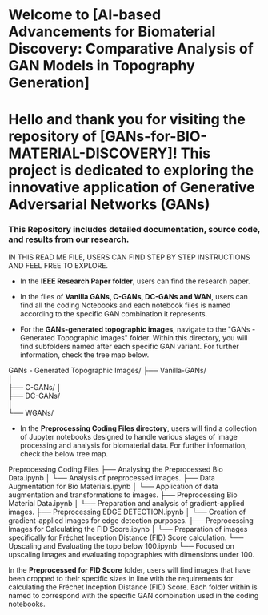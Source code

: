 # Welcome to [AI-based Advancements for Biomaterial Discovery: Comparative Analysis of GAN Models in Topography Generation]

# Hello and thank you for visiting the repository of [GANs-for-BIO-MATERIAL-DISCOVERY]! This project is dedicated to exploring the innovative application of Generative Adversarial Networks (GANs)

<h3>This Repository includes detailed documentation, source code, and results from our research.</h3>


IN THIS READ ME FILE, USERS CAN FIND STEP BY STEP INSTRUCTIONS AND FEEL FREE TO EXPLORE.

- In the **IEEE Research Paper folder**, users can find the research paper.



- In the files of **Vanilla GANs, C-GANs, DC-GANs and WAN**, users can find all the coding Notebooks and each notebook files is named according to the specific GAN combination it represents.



- For the **GANs-generated topographic images**, navigate to the "GANs - Generated Topographic Images" folder. Within this directory, you will find subfolders named after each specific GAN variant. For further information, check the tree map below.

GANs - Generated Topographic Images/
├── Vanilla-GANs/  
│    
├── C-GANs/ 
│   
├── DC-GANs/   
│   
└── WGANs/



- In the **Preprocessing Coding Files directory**, users will find a collection of Jupyter notebooks designed to handle various stages of image processing and analysis for biomaterial data. For further information, check the below tree map. 

Preprocessing Coding Files
├── Analysing the Preprocessed Bio Data.ipynb
│   └── Analysis of preprocessed images.
├── Data Augmentation for Bio Materials.ipynb
│   └── Application of data augmentation and transformations to images.
├── Preprocessing Bio Material Data.ipynb
│   └── Preparation and analysis of gradient-applied images.
├── Preprocessing EDGE DETECTION.ipynb
│   └── Creation of gradient-applied images for edge detection purposes.
├── Preprocessing Images for Calculating the FID Score.ipynb
│   └── Preparation of images specifically for Fréchet Inception Distance (FID) Score calculation.
└── Upscaling and Evaluating the topo below 100.ipynb
    └── Focused on upscaling images and evaluating topographies with dimensions under 100.


In the **Preprocessed for FID Score** folder, users will find images that have been cropped to their specific sizes in line with the requirements for calculating the Fréchet Inception Distance (FID) Score. Each folder within is named to correspond with the specific GAN combination used in the coding notebooks. 
